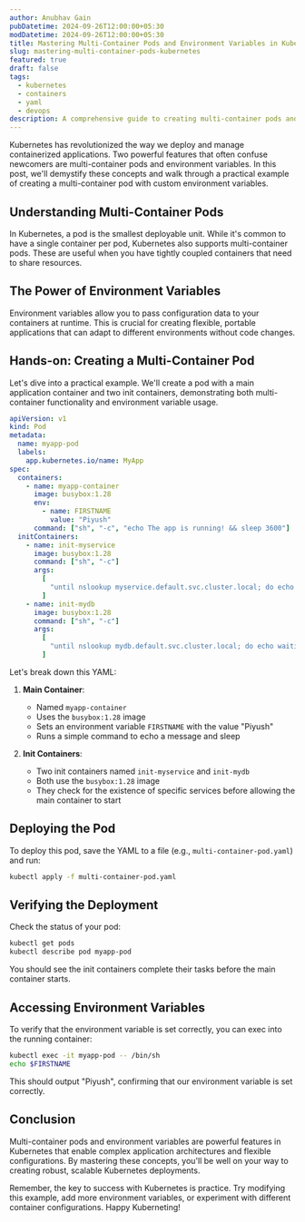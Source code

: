 ```yaml
---
author: Anubhav Gain
pubDatetime: 2024-09-26T12:00:00+05:30
modDatetime: 2024-09-26T12:00:00+05:30
title: Mastering Multi-Container Pods and Environment Variables in Kubernetes
slug: mastering-multi-container-pods-kubernetes
featured: true
draft: false
tags:
  - kubernetes
  - containers
  - yaml
  - devops
description: A comprehensive guide to creating multi-container pods and working with environment variables in Kubernetes, with practical examples and clear explanations.
---
```


Kubernetes has revolutionized the way we deploy and manage containerized applications. Two powerful features that often confuse newcomers are multi-container pods and environment variables. In this post, we'll demystify these concepts and walk through a practical example of creating a multi-container pod with custom environment variables.

## Understanding Multi-Container Pods

In Kubernetes, a pod is the smallest deployable unit. While it's common to have a single container per pod, Kubernetes also supports multi-container pods. These are useful when you have tightly coupled containers that need to share resources.

## The Power of Environment Variables

Environment variables allow you to pass configuration data to your containers at runtime. This is crucial for creating flexible, portable applications that can adapt to different environments without code changes.

## Hands-on: Creating a Multi-Container Pod

Let's dive into a practical example. We'll create a pod with a main application container and two init containers, demonstrating both multi-container functionality and environment variable usage.

```yaml
apiVersion: v1
kind: Pod
metadata:
  name: myapp-pod
  labels:
    app.kubernetes.io/name: MyApp
spec:
  containers:
    - name: myapp-container
      image: busybox:1.28
      env:
        - name: FIRSTNAME
          value: "Piyush"
      command: ["sh", "-c", "echo The app is running! && sleep 3600"]
  initContainers:
    - name: init-myservice
      image: busybox:1.28
      command: ["sh", "-c"]
      args:
        [
          "until nslookup myservice.default.svc.cluster.local; do echo waiting for myservice; sleep 2; done",
        ]
    - name: init-mydb
      image: busybox:1.28
      command: ["sh", "-c"]
      args:
        [
          "until nslookup mydb.default.svc.cluster.local; do echo waiting for mydb; sleep 2; done",
        ]
```

Let's break down this YAML:

1. **Main Container**:

   - Named `myapp-container`
   - Uses the `busybox:1.28` image
   - Sets an environment variable `FIRSTNAME` with the value "Piyush"
   - Runs a simple command to echo a message and sleep

2. **Init Containers**:
   - Two init containers named `init-myservice` and `init-mydb`
   - Both use the `busybox:1.28` image
   - They check for the existence of specific services before allowing the main container to start

## Deploying the Pod

To deploy this pod, save the YAML to a file (e.g., `multi-container-pod.yaml`) and run:

```bash
kubectl apply -f multi-container-pod.yaml
```

## Verifying the Deployment

Check the status of your pod:

```bash
kubectl get pods
kubectl describe pod myapp-pod
```

You should see the init containers complete their tasks before the main container starts.

## Accessing Environment Variables

To verify that the environment variable is set correctly, you can exec into the running container:

```bash
kubectl exec -it myapp-pod -- /bin/sh
echo $FIRSTNAME
```

This should output "Piyush", confirming that our environment variable is set correctly.

## Conclusion

Multi-container pods and environment variables are powerful features in Kubernetes that enable complex application architectures and flexible configurations. By mastering these concepts, you'll be well on your way to creating robust, scalable Kubernetes deployments.

Remember, the key to success with Kubernetes is practice. Try modifying this example, add more environment variables, or experiment with different container configurations. Happy Kuberneting!

